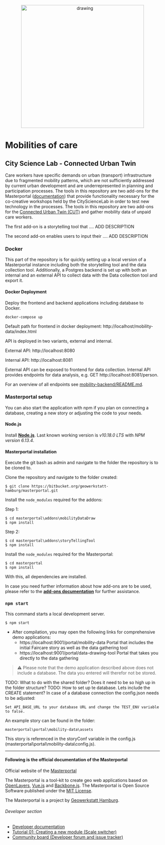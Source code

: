 <p align="center">
<img src="https://user-images.githubusercontent.com/36763878/158801092-5258806e-32e3-4512-9e72-8b5cf9534d1a.jpg" alt="drawing" width="400"/>
</p>

# Mobilities of care
## City Science Lab - Connected Urban Twin


Care workers have specific demands on urban (transport) infrastructure
due to fragmented mobility patterns, which are not sufficiently addressed
by current urban development and are underrepresented in planning and participation
processes. The tools in this repository are two add-ons for the Masterportal ([documentation](#following-is-the-official-documentation-of-the-masterportal))
that provide functionality necessary for the co-creative workshops
held by the CityScienceLab in order to test new technology in the
processes. The tools in this repository are two add-ons for the [Connected Urban Twin (CUT)](https://www.hamburg.de/cut/)
and gather mobility data of unpaid care workers.

The first add-on is a storytelling tool that .... ADD DESCRIPTION

The second add-on enables users to input their ....  ADD DESCRIPTION

### Docker

This part of the repository is for quickly setting up a local version of a Masterportal instance including both the storytelling tool and the data collection tool. Additionally, a Postgres backend is set up with both an internal and an external API to collect data with the Data collection tool and export it.

#### Docker Deployment

Deploy the frontend and backend applications including database to Docker.

```
docker-compose up
```

Default path for frontend in docker deployment: http://localhost/mobility-data/index.html

API is deployed in two variants, external and internal.

External API: http://localhost:8080

Internal API: http://localhost:8081

External API can be exposed to frontend for data collection. Internal API provides endpoints for data analysis, e.g. GET http://localhost:8081/person.

For an overview of all endpoints see [mobility-backend/README.md](mobility-backend/README.md).


### Masterportal setup

You can also start the application with npm if you plan on connecting a database, creating a new story or adjusting the code to your needs.

#### Node.js

Install **[Node.js](http://nodejs.org)**. Last known working version is *v10.18.0 LTS* with *NPM version 6.13.4*.

#### Masterportal installation

Execute the git bash as admin and navigate to the folder the repository is to be cloned to.

Clone the repository and navigate to the folder created:

```console
$ git clone https://bitbucket.org/geowerkstatt-hamburg/masterportal.git
```

Install the `node_modules` required for the addons:

Step 1:
```console
$ cd masterportal\addons\mobilityDataDraw
$ npm install
```

Step 2:
```console
$ cd masterportal\addons\storyTellingTool
$ npm install
```

Install the `node_modules` required for the Masterportal:

```console
$ cd masterportal
$ npm install
```

With this, all dependencies are installed.

In case you need further information about how add-ons are to be used, please refer to the **[add-ons documentation](addonsVue.md)** for further assistance.

### `npm start`

This command starts a local development server.

```console
$ npm start
```

- After compilation, you may open the following links for comprehensive demo applications:
    - https://localhost:9001/portal/mobility-data Portal that includes the initial Faircare story as well as the data gathering tool
    - https://localhost:9001/portal/data-drawing-tool Portal that takes you directly to the data gathering

>⚠️ Please note that the demo application described above does not include a database. The data you entered will therefor not be stored.

TODO: What to do with the shared folder? Does it need to be so high up in the folder structure?
TODO: How to set up te database. Lets include the CREATE statement?
In case of a database connection the config.json needs to be adjusted:

```
Set API_BASE_URL to your database URL and change the TEST_ENV variable to false.
```

An example story can be found in the folder:
```
masterportal\portal\mobility-data\assets
```
This story is referenced in the storyConf variable in the config.js (masterportal\portal\mobility-data\config.js).

---
#### Following is the official documentation of the Masterportal

Official website of the [Masterportal](https://www.masterportal.org/)

The Masterportal is a tool-kit to create geo web applications based on [OpenLayers](https://openlayers.org), [Vue.js](https://vuejs.org/) and [Backbone.js](https://backbonejs.org). The Masterportal is Open Source Software published under the [MIT License](https://bitbucket.org/geowerkstatt-hamburg/masterportal/src/dev/License.txt).

The Masterportal is a project by [Geowerkstatt Hamburg](https://www.hamburg.de/geowerkstatt/).

###### Developer section

* [Developer documentation](doc/devdoc.md)
* [Tutorial 01: Creating a new module (Scale switcher)](https://bitbucket.org/geowerkstatt-hamburg/masterportal/src/dev/doc/vueTutorial.md)
* [Community board (Developer forum and issue tracker)](https://trello.com/c/qajdXkMa/110-willkommen)

